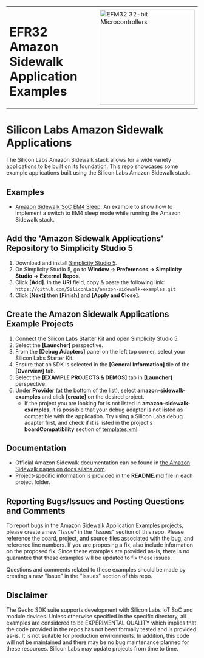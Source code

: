 <table border="0">
  <tr>
    <td align="left" valign="middle">
    <h1>EFR32 Amazon Sidewalk Application Examples</h1>
  </td>
  <td align="left" valign="middle">
    <a href="https://www.silabs.com/wireless/wi-fi">
      <img src="http://pages.silabs.com/rs/634-SLU-379/images/WGX-transparent.png"  title="Silicon Labs Gecko and Wireless Gecko MCUs" alt="EFM32 32-bit Microcontrollers" width="250"/>
    </a>
  </td>
  </tr>
</table>

# Silicon Labs Amazon Sidewalk Applications #

The Silicon Labs Amazon Sidewalk stack allows for a wide variety applications to be built on its foundation. This repo showcases some example applications built using the Silicon Labs Amazon Sidewalk stack.

## Examples ##

- [Amazon Sidewalk SoC EM4 Sleep](https://github.com/SiliconLabs/amazon-sidewalk-examples/tree/main/amazon_sidewalk_soc_em4_sleep): An example to show how to implement a switch to EM4 sleep mode while running the Amazon Sidewalk stack.

## Add the 'Amazon Sidewalk Applications' Repository to Simplicity Studio 5 ##

1. Download and install [Simplicity Studio 5](https://www.silabs.com/developers/simplicity-studio).
2. On Simplicity Studio 5, go to **Window -> Preferences -> Simplicity Studio -> External Repos**.
3. Click **[Add]**. In the **URI** field, copy & paste the following link: `https://github.com/SiliconLabs/amazon-sidewalk-examples.git`
4. Click **[Next]** then **[Finish]** and **[Apply and Close]**.

## Create the Amazon Sidewalk Applications Example Projects ##

1. Connect the Silicon Labs Starter Kit and open Simplicity Studio 5.
2. Select the **[Launcher]** perspective.
3. From the **[Debug Adapters]** panel on the left top corner, select your Silicon Labs Starter Kit.
4. Ensure that an SDK is selected in the **[General Information]** tile of the **[Overview]** tab.
5. Select the **[EXAMPLE PROJECTS & DEMOS]** tab in **[Launcher]** perspective.
6. Under **Provider** (at the bottom of the list), select **amazon-sidewalk-examples** and click **[create]** on the desired project.
   * If the project you are looking for is not listed in **amazon-sidewalk-examples**, it is possible that your debug adapter is not listed as compatible with the application. Try using a Silicon Labs debug adapter first, and check if it is listed in the project's **boardCompatibility** section of [templates.xml](templates.xml).

## Documentation ##

- Official Amazon Sidewalk documentation can be found in [the Amazon Sidewalk pages on docs.silabs.com](https://docs.silabs.com/amazon-sidewalk/latest/sidewalk-start/).
- Project-specific information is provided in the **README.md** file in each project folder.

## Reporting Bugs/Issues and Posting Questions and Comments ##

To report bugs in the Amazon Sidewalk Application Examples projects, please create a new "Issue" in the "Issues" section of this repo. Please reference the board, project, and source files associated with the bug, and reference line numbers. If you are proposing a fix, also include information on the proposed fix. Since these examples are provided as-is, there is no guarantee that these examples will be updated to fix these issues.

Questions and comments related to these examples should be made by creating a new "Issue" in the "Issues" section of this repo.

## Disclaimer ##

The Gecko SDK suite supports development with Silicon Labs IoT SoC and module devices. Unless otherwise specified in the specific directory, all examples are considered to be EXPERIMENTAL QUALITY which implies that the code provided in the repos has not been formally tested and is provided as-is.  It is not suitable for production environments.  In addition, this code will not be maintained and there may be no bug maintenance planned for these resources. Silicon Labs may update projects from time to time.
